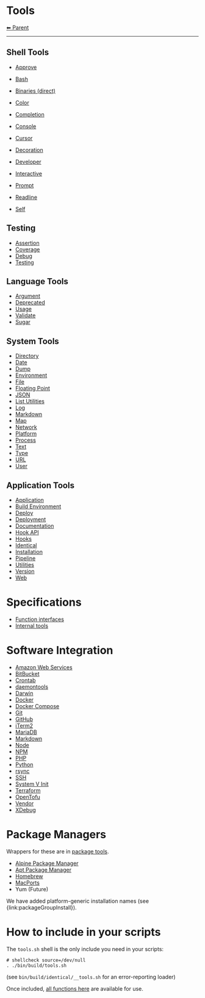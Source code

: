 # Tools

<!-- TEMPLATE header 2 -->
[⬅ Parent ](../index.md)
<hr />

## Shell Tools

- [Approve](approve.md)
- [Bash](./bash.md)
- [Binaries (direct)](./bin.md)
- [Color](./colors.md)
- [Completion](./completion.md)
- [Console](./console.md)
- [Cursor](./cursor.md)
- [Decoration](./decoration.md)
- [Developer](./developer.md)
- [Interactive](./interactive.md)
- [Prompt](./prompt.md)
- [Readline](./readline.md)

- [Self](./build.md)

## Testing

- [Assertion](./assert.md)
- [Coverage](./coverage.md)
- [Debug](./debug.md)
- [Testing](./test.md)

## Language Tools

- [Argument](./argument.md)
- [Deprecated](./deprecated.md)
- [Usage](./usage.md)
- [Validate](./validate.md)
- [Sugar](./sugar.md)

## System Tools

- [Directory](./directory.md)
- [Date](./date.md)
- [Dump](./dump.md)
- [Environment](./environment.md)
- [File](./file.md)
- [Floating Point](./float.md)
- [JSON](./json.md)
- [List Utilities](./list.md)
- [Log](./log.md)
- [Markdown](./markdown.md)
- [Map](./map.md)
- [Network](./network.md)
- [Platform](./platform.md)
- [Process](./process.md)
- [Text](./text.md)
- [Type](./type.md)
- [URL](./url.md)
- [User](./user.md)

## Application Tools

- [Application](./application.md)
- [Build Environment](./build.md)
- [Deploy](./deploy.md)
- [Deployment](./deployment.md)
- [Documentation](./documentation.md)
- [Hook API](./hook.md)
- [Hooks](./hooks.md)
- [Identical](./identical.md)
- [Installation](./install.md)
- [Pipeline](./pipeline.md)
- [Utilities](./utilities.md)
- [Version](./version.md)
- [Web](./web.md)

# Specifications

- [Function interfaces](./interface.md)
- [Internal tools](./internal.md)

# Software Integration

- [Amazon Web Services](./aws.md)
- [BitBucket](./bitbucket.md)
- [Crontab](./crontab.md)
- [daemontools](./daemontools.md)
- [Darwin](./darwin.md)
- [Docker](./docker.md)
- [Docker Compose](./docker-compose.md)
- [Git](./git.md)
- [GitHub](./github.md)
- [iTerm2](./iterm2.md)
- [MariaDB](./mariadb.md)
- [Markdown](./markdown.md)
- [Node](./node.md)
- [NPM](./npm.md)
- [PHP](./php.md)
- [Python](./python.md)
- [rsync](./rsync.md)
- [SSH](./ssh.md)
- [System V Init](./sysvinit.md)
- [Terraform](./terraform.md)
- [OpenTofu](./opentofu.md)
- [Vendor](./vendor.md)
- [XDebug](./xdebug.md)

# Package Managers

Wrappers for these are in [package tools](./package.md).

- [Alpine Package Manager](./apk.md)
- [Apt Package Manager](./apt.md)
- [Homebrew](./brew.md)
- [MacPorts](./macports.md)
- Yum (Future)

We have added platform-generic installation names (see {link:packageGroupInstall}).

# How to include in your scripts

The `tools.sh` shell is the only include you need in your scripts:

    # shellcheck source=/dev/null
    . ./bin/build/tools.sh

(see `bin/build/identical/__tools.sh` for an error-reporting loader)

Once included, [all functions here](./all.md) are available for use.
